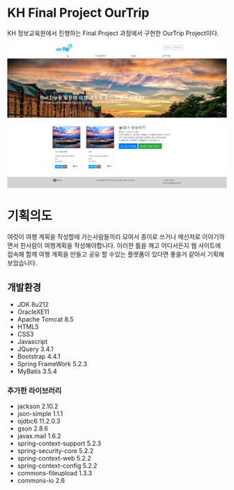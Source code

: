 KH Final Project OurTrip
======================
KH 정보교육원에서 진행하는 Final Project 과정에서 구현한 OurTrip Project이다.

![Alt text](/ourtrip/src/main/webapp/resources/images/ourtripMain.png)

# 기획의도
여럿이 여행 계획을 작성할때 가는사람들끼리 모여서 종이로 쓰거나 메신저로 이야기하면서 한사람이 여행계획을 작성해야합니다.
이러한 틀을 깨고 어디서든지 웹 사이트에 접속해 함께 여행 계획을 만들고 공유 할 수있는 플랫폼이 있다면 좋을거 같아서 기획해 보았습니다.

## 개발환경
* JDK 8u212
* OracleXE11
* Apache Tomcat 8.5
* HTML5
* CSS3
* Javascript
* JQuery 3.4.1
* Bootstrap 4.4.1
* Spring FrameWork 5.2.3
* MyBatis 3.5.4

### 추가한 라이브러리
* jackson 2.10.2
* json-simple 1.1.1
* ojdbc6 11.2.0.3
* gson 2.8.6
* javax.mail 1.6.2
* spring-context-support 5.2.3
* spring-security-core 5.2.2
* spring-context-web 5.2.2
* spring-context-config 5.2.2
* commons-fileupload 1.3.3
* commons-io 2.6
